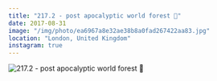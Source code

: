 ```yaml
---
title: "217.2 - post apocalyptic world forest 🌳"
date: 2017-08-31
image: "/img/photo/ea6967a8e32ae38b8a0fad267422aa83.jpg"
location: "London, United Kingdom"
instagram: true
---
```


![217.2 - post apocalyptic world forest 🌳](/img/photo/ea6967a8e32ae38b8a0fad267422aa83.jpg)
